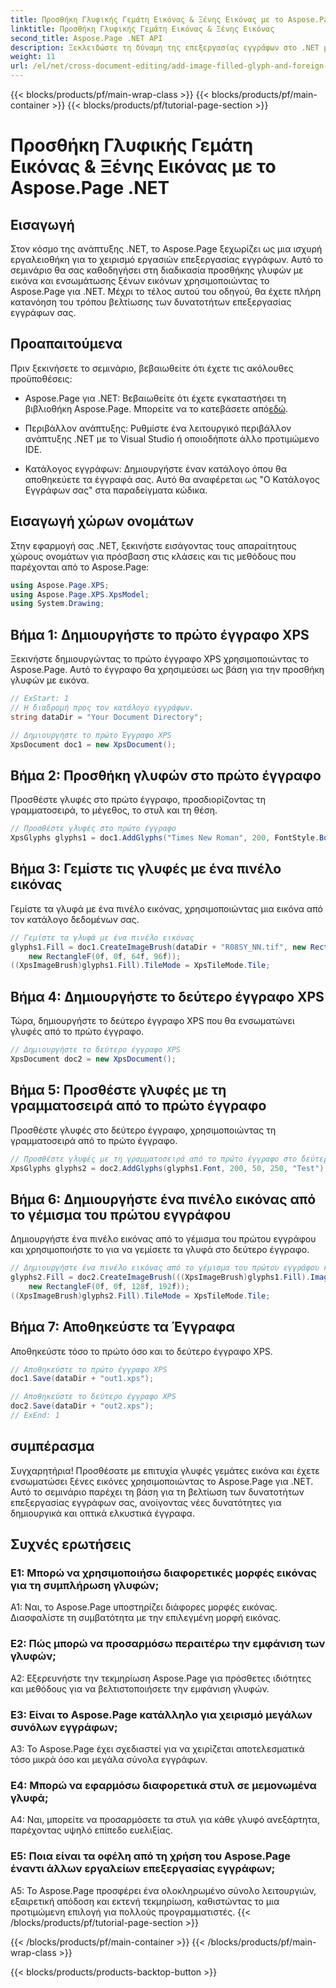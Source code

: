 ```yaml
---
title: Προσθήκη Γλυφικής Γεμάτη Εικόνας & Ξένης Εικόνας με το Aspose.Page .NET
linktitle: Προσθήκη Γλυφικής Γεμάτη Εικόνας & Ξένης Εικόνας
second_title: Aspose.Page .NET API
description: Ξεκλειδώστε τη δύναμη της επεξεργασίας εγγράφων στο .NET με το Aspose.Page. Προσθέστε γλυφές γεμάτες εικόνα χωρίς κόπο. Βελτιώστε τα γραφικά και βελτιστοποιήστε τη ροή εργασίας σας.
weight: 11
url: /el/net/cross-document-editing/add-image-filled-glyph-and-foreign-image/
---
```


{{< blocks/products/pf/main-wrap-class >}}
{{< blocks/products/pf/main-container >}}
{{< blocks/products/pf/tutorial-page-section >}}

# Προσθήκη Γλυφικής Γεμάτη Εικόνας & Ξένης Εικόνας με το Aspose.Page .NET

## Εισαγωγή

Στον κόσμο της ανάπτυξης .NET, το Aspose.Page ξεχωρίζει ως μια ισχυρή εργαλειοθήκη για το χειρισμό εργασιών επεξεργασίας εγγράφων. Αυτό το σεμινάριο θα σας καθοδηγήσει στη διαδικασία προσθήκης γλυφών με εικόνα και ενσωμάτωσης ξένων εικόνων χρησιμοποιώντας το Aspose.Page για .NET. Μέχρι το τέλος αυτού του οδηγού, θα έχετε πλήρη κατανόηση του τρόπου βελτίωσης των δυνατοτήτων επεξεργασίας εγγράφων σας.

## Προαπαιτούμενα

Πριν ξεκινήσετε το σεμινάριο, βεβαιωθείτε ότι έχετε τις ακόλουθες προϋποθέσεις:

-  Aspose.Page για .NET: Βεβαιωθείτε ότι έχετε εγκαταστήσει τη βιβλιοθήκη Aspose.Page. Μπορείτε να το κατεβάσετε από[εδώ](https://releases.aspose.com/page/net/).

- Περιβάλλον ανάπτυξης: Ρυθμίστε ένα λειτουργικό περιβάλλον ανάπτυξης .NET με το Visual Studio ή οποιοδήποτε άλλο προτιμώμενο IDE.

- Κατάλογος εγγράφων: Δημιουργήστε έναν κατάλογο όπου θα αποθηκεύετε τα έγγραφά σας. Αυτό θα αναφέρεται ως "Ο Κατάλογος Εγγράφων σας" στα παραδείγματα κώδικα.

## Εισαγωγή χώρων ονομάτων

Στην εφαρμογή σας .NET, ξεκινήστε εισάγοντας τους απαραίτητους χώρους ονομάτων για πρόσβαση στις κλάσεις και τις μεθόδους που παρέχονται από το Aspose.Page:

```csharp
using Aspose.Page.XPS;
using Aspose.Page.XPS.XpsModel;
using System.Drawing;
```

## Βήμα 1: Δημιουργήστε το πρώτο έγγραφο XPS

Ξεκινήστε δημιουργώντας το πρώτο έγγραφο XPS χρησιμοποιώντας το Aspose.Page. Αυτό το έγγραφο θα χρησιμεύσει ως βάση για την προσθήκη γλυφών με εικόνα.

```csharp
// ExStart: 1
// Η διαδρομή προς τον κατάλογο εγγράφων.
string dataDir = "Your Document Directory";

// Δημιουργήστε το πρώτο Έγγραφο XPS
XpsDocument doc1 = new XpsDocument();
```

## Βήμα 2: Προσθήκη γλυφών στο πρώτο έγγραφο

Προσθέστε γλυφές στο πρώτο έγγραφο, προσδιορίζοντας τη γραμματοσειρά, το μέγεθος, το στυλ και τη θέση.

```csharp
// Προσθέστε γλυφές στο πρώτο έγγραφο
XpsGlyphs glyphs1 = doc1.AddGlyphs("Times New Roman", 200, FontStyle.Bold, 50, 250, "Test");
```

## Βήμα 3: Γεμίστε τις γλυφές με ένα πινέλο εικόνας

Γεμίστε τα γλυφά με ένα πινέλο εικόνας, χρησιμοποιώντας μια εικόνα από τον κατάλογο δεδομένων σας.

```csharp
// Γεμίστε τα γλυφά με ένα πινέλο εικόνας
glyphs1.Fill = doc1.CreateImageBrush(dataDir + "R08SY_NN.tif", new RectangleF(0f, 0f, 128f, 192f),
    new RectangleF(0f, 0f, 64f, 96f));
((XpsImageBrush)glyphs1.Fill).TileMode = XpsTileMode.Tile;
```

## Βήμα 4: Δημιουργήστε το δεύτερο έγγραφο XPS

Τώρα, δημιουργήστε το δεύτερο έγγραφο XPS που θα ενσωματώνει γλυφές από το πρώτο έγγραφο.

```csharp
// Δημιουργήστε το δεύτερο έγγραφο XPS
XpsDocument doc2 = new XpsDocument();
```

## Βήμα 5: Προσθέστε γλυφές με τη γραμματοσειρά από το πρώτο έγγραφο

Προσθέστε γλυφές στο δεύτερο έγγραφο, χρησιμοποιώντας τη γραμματοσειρά από το πρώτο έγγραφο.

```csharp
// Προσθέστε γλυφές με τη γραμματοσειρά από το πρώτο έγγραφο στο δεύτερο έγγραφο
XpsGlyphs glyphs2 = doc2.AddGlyphs(glyphs1.Font, 200, 50, 250, "Test");
```

## Βήμα 6: Δημιουργήστε ένα πινέλο εικόνας από το γέμισμα του πρώτου εγγράφου

Δημιουργήστε ένα πινέλο εικόνας από το γέμισμα του πρώτου εγγράφου και χρησιμοποιήστε το για να γεμίσετε τα γλυφά στο δεύτερο έγγραφο.

```csharp
// Δημιουργήστε ένα πινέλο εικόνας από το γέμισμα του πρώτου εγγράφου και συμπληρώστε γλυφές στο δεύτερο έγγραφο
glyphs2.Fill = doc2.CreateImageBrush(((XpsImageBrush)glyphs1.Fill).Image, new RectangleF(0f, 0f, 128f, 192f),
    new RectangleF(0f, 0f, 128f, 192f));
((XpsImageBrush)glyphs2.Fill).TileMode = XpsTileMode.Tile;
```

## Βήμα 7: Αποθηκεύστε τα Έγγραφα

Αποθηκεύστε τόσο το πρώτο όσο και το δεύτερο έγγραφο XPS.

```csharp
// Αποθηκεύστε το πρώτο έγγραφο XPS
doc1.Save(dataDir + "out1.xps");

// Αποθηκεύστε το δεύτερο έγγραφο XPS
doc2.Save(dataDir + "out2.xps");
// ExEnd: 1
```

## συμπέρασμα

Συγχαρητήρια! Προσθέσατε με επιτυχία γλυφές γεμάτες εικόνα και έχετε ενσωματώσει ξένες εικόνες χρησιμοποιώντας το Aspose.Page για .NET. Αυτό το σεμινάριο παρέχει τη βάση για τη βελτίωση των δυνατοτήτων επεξεργασίας εγγράφων σας, ανοίγοντας νέες δυνατότητες για δημιουργικά και οπτικά ελκυστικά έγγραφα.

## Συχνές ερωτήσεις

### Ε1: Μπορώ να χρησιμοποιήσω διαφορετικές μορφές εικόνας για τη συμπλήρωση γλυφών;

A1: Ναι, το Aspose.Page υποστηρίζει διάφορες μορφές εικόνας. Διασφαλίστε τη συμβατότητα με την επιλεγμένη μορφή εικόνας.

### Ε2: Πώς μπορώ να προσαρμόσω περαιτέρω την εμφάνιση των γλυφών;

A2: Εξερευνήστε την τεκμηρίωση Aspose.Page για πρόσθετες ιδιότητες και μεθόδους για να βελτιστοποιήσετε την εμφάνιση γλυφών.

### Ε3: Είναι το Aspose.Page κατάλληλο για χειρισμό μεγάλων συνόλων εγγράφων;

A3: Το Aspose.Page έχει σχεδιαστεί για να χειρίζεται αποτελεσματικά τόσο μικρά όσο και μεγάλα σύνολα εγγράφων.

### Ε4: Μπορώ να εφαρμόσω διαφορετικά στυλ σε μεμονωμένα γλυφά;

A4: Ναι, μπορείτε να προσαρμόσετε τα στυλ για κάθε γλυφό ανεξάρτητα, παρέχοντας υψηλό επίπεδο ευελιξίας.

### Ε5: Ποια είναι τα οφέλη από τη χρήση του Aspose.Page έναντι άλλων εργαλείων επεξεργασίας εγγράφων;

A5: Το Aspose.Page προσφέρει ένα ολοκληρωμένο σύνολο λειτουργιών, εξαιρετική απόδοση και εκτενή τεκμηρίωση, καθιστώντας το μια προτιμώμενη επιλογή για πολλούς προγραμματιστές.
{{< /blocks/products/pf/tutorial-page-section >}}

{{< /blocks/products/pf/main-container >}}
{{< /blocks/products/pf/main-wrap-class >}}

{{< blocks/products/products-backtop-button >}}
